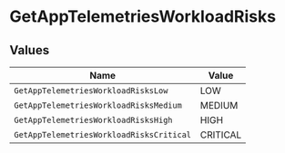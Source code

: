 # GetAppTelemetriesWorkloadRisks


## Values

| Name                                     | Value                                    |
| ---------------------------------------- | ---------------------------------------- |
| `GetAppTelemetriesWorkloadRisksLow`      | LOW                                      |
| `GetAppTelemetriesWorkloadRisksMedium`   | MEDIUM                                   |
| `GetAppTelemetriesWorkloadRisksHigh`     | HIGH                                     |
| `GetAppTelemetriesWorkloadRisksCritical` | CRITICAL                                 |